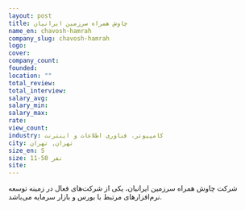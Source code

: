 ```yaml
---
layout: post
title: چاوش همراه سرزمین ایرانیان
name_en: chavosh-hamrah
company_slug: chavosh-hamrah
logo: 
cover: 
company_count:
founded:
location: ""
total_review: 
total_interview: 
salary_avg: 
salary_min: 
salary_max: 
rate: 
view_count: 
industry: کامپیوتر، فناوری اطلاعات و اینترنت
city: تهران, تهران
size_en: S
size: 11-50 نفر
site: 
---
```



شرکت چاوش همراه سرزمین ایرانیان، یکی از شرکت‌های فعال در زمینه توسعه نرم‌افزارهای مرتبط با بورس و بازار سرمایه می‌باشد.
